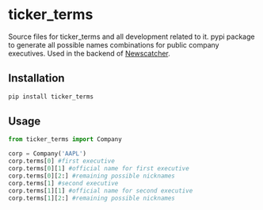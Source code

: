 # ticker_terms

Source files for ticker_terms and all development related to it. pypi package to generate all possible names combinations for public company executives. Used in the backend of [Newscatcher](https://newscatcherapi.com/).

## Installation

```bash
pip install ticker_terms
```

## Usage


```python
from ticker_terms import Company

corp = Company('AAPL')
corp.terms[0] #first executive
corp.terms[0][1] #official name for first executive
corp.terms[0][2:] #remaining possible nicknames
corp.terms[1] #second executive
corp.terms[1][1] #official name for second executive
corp.terms[1][2:] #remaining possible nicknames

```